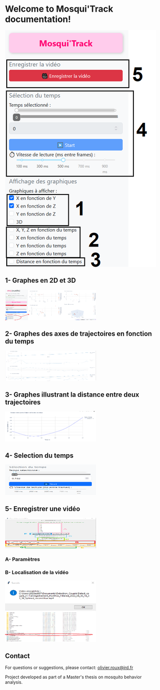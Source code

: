 # Welcome to Mosqui'Track documentation!

<img src="img/mosquitrack/mosquitrack.png" />

## 1- Graphes en 2D et 3D
<img src="img/mosquitrack/graphes.png" width="300" height="100" />

## 2- Graphes des axes de trajectoires en fonction du temps 
<img src="img/mosquitrack/xyzt.png" width="300" height="100" />

## 3- Graphes illustrant la distance entre deux trajectoires
<img src="img/mosquitrack/distance.png" width="300" height="100" />

## 4- Selection du temps
<img src="img/mosquitrack/selection_temps.png" width="300" height="100" />

## 5- Enregistrer une vidéo
<img src="img/mosquitrack/enregistrer_video.png" width="300" height="100" />

### A- Paramètres 

### B- Localisation de la vidéo 
<img src="img/mosquitrack/video_save1.png" width="300" height="100" />
<img src="img/mosquitrack/video_save2.png" width="300" height="100" />

## Contact

For questions or suggestions, please contact:
olivier.roux@ird.fr

Project developed as part of a Master's thesis on mosquito behavior analysis.

